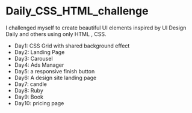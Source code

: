 # Daily_CSS_HTML_challenge

I challenged myself to create beautiful UI elements inspired by UI Design Daily and others using only HTML , CSS.

- Day1: CSS Grid with shared background effect
- Day2: Landing Page
- Day3: Carousel
- Day4: Ads Manager
- Day5: a responsive finish button
- Day6: A design site landing page
- Day7:  candle
- Day8:  Ruby
- Day9: Book 
- Day10: pricing page
